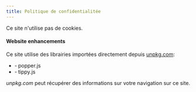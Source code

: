 ```yaml
---
title: Politique de confidentialitée
---
```


Ce site n'utilise pas de cookies.

#### Website enhancements ####

Ce site utilise des librairies importées directement depuis <a href="https://unpkg.com" rel="noopener" target="_blank" title="UNPKG">unpkg.com</a>:

- &dash; popper.js
- &dash; tippy.js

*unpkg.com* peut récupérer des informations sur votre navigation sur ce site.
